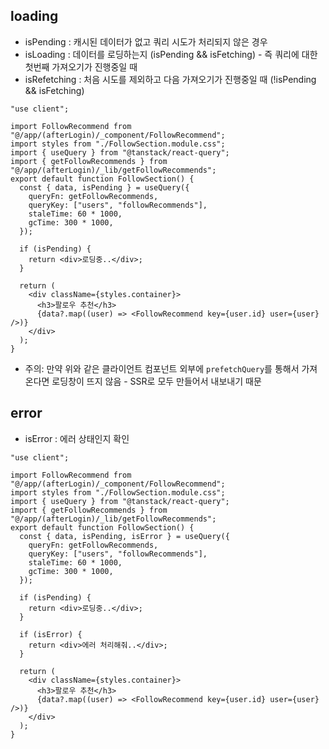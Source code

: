 
## loading


- isPending : 캐시된 데이터가 없고 쿼리 시도가 처리되지 않은 경우
- isLoading : 데이터를 로딩하는지 (isPending && isFetching) - 즉 쿼리에 대한 첫번째 가져오기가 진행중일 때
- isRefetching : 처음 시도를 제외하고 다음 가져오기가 진행중일 때 (!isPending && isFetching)

```tsx
"use client";

import FollowRecommend from "@/app/(afterLogin)/_component/FollowRecommend";
import styles from "./FollowSection.module.css";
import { useQuery } from "@tanstack/react-query";
import { getFollowRecommends } from "@/app/(afterLogin)/_lib/getFollowRecommends";
export default function FollowSection() {
  const { data, isPending } = useQuery({
    queryFn: getFollowRecommends,
    queryKey: ["users", "followRecommends"],
    staleTime: 60 * 1000,
    gcTime: 300 * 1000,
  });

  if (isPending) {
    return <div>로딩중..</div>;
  }

  return (
    <div className={styles.container}>
      <h3>팔로우 추천</h3>
      {data?.map((user) => <FollowRecommend key={user.id} user={user} />)}
    </div>
  );
}

```

- 주의: 만약 위와 같은 클라이언트 컴포넌트 외부에 `prefetchQuery`를 통해서 가져온다면 로딩창이 뜨지 않음 - SSR로 모두 만들어서 내보내기 때문

## error

- isError : 에러 상태인지 확인

```tsx
"use client";

import FollowRecommend from "@/app/(afterLogin)/_component/FollowRecommend";
import styles from "./FollowSection.module.css";
import { useQuery } from "@tanstack/react-query";
import { getFollowRecommends } from "@/app/(afterLogin)/_lib/getFollowRecommends";
export default function FollowSection() {
  const { data, isPending, isError } = useQuery({
    queryFn: getFollowRecommends,
    queryKey: ["users", "followRecommends"],
    staleTime: 60 * 1000,
    gcTime: 300 * 1000,
  });

  if (isPending) {
    return <div>로딩중..</div>;
  }

  if (isError) {
    return <div>에러 처리해줘..</div>;
  }

  return (
    <div className={styles.container}>
      <h3>팔로우 추천</h3>
      {data?.map((user) => <FollowRecommend key={user.id} user={user} />)}
    </div>
  );
}

```
